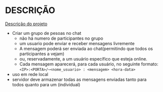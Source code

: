# __DESCRIÇÃO__
[Descrição do projeto](https://sites.google.com/site/edemberg/Home/disciplinas/pod/projetos/so/mini-projeto-sockets)

* Criar um grupo de pesoas no chat
  * não há numero de participantes no grupo
  * um usuario pode enviar e receber mensagens livremente
  * A mensagem poderá ser enviada ao chat(permitindo que todos os participantes a vejam)
  * ou, reservadamente, a um usuário específico que esteja online.
  * Cada mensagem aparecerá, para cada usuário, no seguinte formato:
`<IP>:<PORTA>/~<nome_usuario> : <mensagem> <hora-data>`
* uso em rede local
* servidor deve armazenar todas as mensagens enviadas tanto para todos quanto para um (individual)
